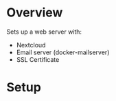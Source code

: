# Overview
Sets up a web server with:
- Nextcloud
- Email server (docker-mailserver)
- SSL Certificate

# Setup



